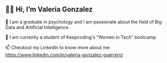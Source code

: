 ## 🙋‍♀️ Hi, I’m Valeria Gonzalez
📌 I am a graduate in psychology and I am passionate about the field of Big Data and Artificial Intelligence.

🌱 I am currently a student of Keepcoding's "Women in Tech" bootcamp.

📫 Checkout my LinkedIn to know more about me: https://www.linkedin.com/in/valeria-gonzalez-guerrero/

<!---
valgz/valgz is a ✨ special ✨ repository because its `README.md` (this file) appears on your GitHub profile.
You can click the Preview link to take a look at your changes.
--->
